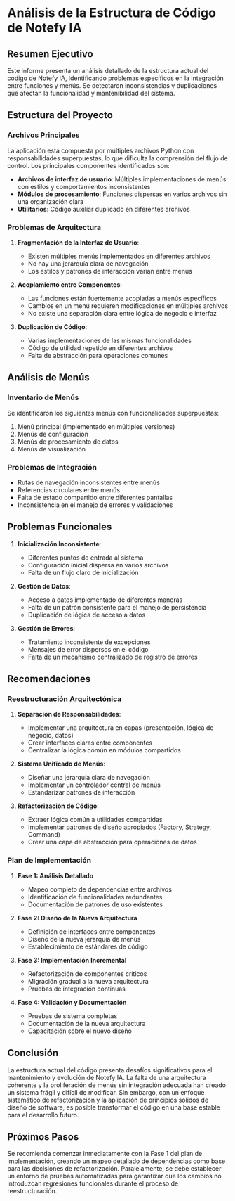 # Análisis de la Estructura de Código de Notefy IA

## Resumen Ejecutivo

Este informe presenta un análisis detallado de la estructura actual del código de Notefy IA, identificando problemas específicos en la integración entre funciones y menús. Se detectaron inconsistencias y duplicaciones que afectan la funcionalidad y mantenibilidad del sistema.

## Estructura del Proyecto

### Archivos Principales
La aplicación está compuesta por múltiples archivos Python con responsabilidades superpuestas, lo que dificulta la comprensión del flujo de control. Los principales componentes identificados son:

- **Archivos de interfaz de usuario**: Múltiples implementaciones de menús con estilos y comportamientos inconsistentes
- **Módulos de procesamiento**: Funciones dispersas en varios archivos sin una organización clara
- **Utilitarios**: Código auxiliar duplicado en diferentes archivos

### Problemas de Arquitectura

1. **Fragmentación de la Interfaz de Usuario**:
   - Existen múltiples menús implementados en diferentes archivos
   - No hay una jerarquía clara de navegación
   - Los estilos y patrones de interacción varían entre menús

2. **Acoplamiento entre Componentes**:
   - Las funciones están fuertemente acopladas a menús específicos
   - Cambios en un menú requieren modificaciones en múltiples archivos
   - No existe una separación clara entre lógica de negocio e interfaz

3. **Duplicación de Código**:
   - Varias implementaciones de las mismas funcionalidades
   - Código de utilidad repetido en diferentes archivos
   - Falta de abstracción para operaciones comunes

## Análisis de Menús

### Inventario de Menús
Se identificaron los siguientes menús con funcionalidades superpuestas:

1. Menú principal (implementado en múltiples versiones)
2. Menús de configuración
3. Menús de procesamiento de datos
4. Menús de visualización

### Problemas de Integración
- Rutas de navegación inconsistentes entre menús
- Referencias circulares entre menús
- Falta de estado compartido entre diferentes pantallas
- Inconsistencia en el manejo de errores y validaciones

## Problemas Funcionales

1. **Inicialización Inconsistente**:
   - Diferentes puntos de entrada al sistema
   - Configuración inicial dispersa en varios archivos
   - Falta de un flujo claro de inicialización

2. **Gestión de Datos**:
   - Acceso a datos implementado de diferentes maneras
   - Falta de un patrón consistente para el manejo de persistencia
   - Duplicación de lógica de acceso a datos

3. **Gestión de Errores**:
   - Tratamiento inconsistente de excepciones
   - Mensajes de error dispersos en el código
   - Falta de un mecanismo centralizado de registro de errores

## Recomendaciones

### Reestructuración Arquitectónica

1. **Separación de Responsabilidades**:
   - Implementar una arquitectura en capas (presentación, lógica de negocio, datos)
   - Crear interfaces claras entre componentes
   - Centralizar la lógica común en módulos compartidos

2. **Sistema Unificado de Menús**:
   - Diseñar una jerarquía clara de navegación
   - Implementar un controlador central de menús
   - Estandarizar patrones de interacción

3. **Refactorización de Código**:
   - Extraer lógica común a utilidades compartidas
   - Implementar patrones de diseño apropiados (Factory, Strategy, Command)
   - Crear una capa de abstracción para operaciones de datos

### Plan de Implementación

1. **Fase 1: Análisis Detallado**
   - Mapeo completo de dependencias entre archivos
   - Identificación de funcionalidades redundantes
   - Documentación de patrones de uso existentes

2. **Fase 2: Diseño de la Nueva Arquitectura**
   - Definición de interfaces entre componentes
   - Diseño de la nueva jerarquía de menús
   - Establecimiento de estándares de código

3. **Fase 3: Implementación Incremental**
   - Refactorización de componentes críticos
   - Migración gradual a la nueva arquitectura
   - Pruebas de integración continuas

4. **Fase 4: Validación y Documentación**
   - Pruebas de sistema completas
   - Documentación de la nueva arquitectura
   - Capacitación sobre el nuevo diseño

## Conclusión

La estructura actual del código presenta desafíos significativos para el mantenimiento y evolución de Notefy IA. La falta de una arquitectura coherente y la proliferación de menús sin integración adecuada han creado un sistema frágil y difícil de modificar. Sin embargo, con un enfoque sistemático de refactorización y la aplicación de principios sólidos de diseño de software, es posible transformar el código en una base estable para el desarrollo futuro.

## Próximos Pasos

Se recomienda comenzar inmediatamente con la Fase 1 del plan de implementación, creando un mapeo detallado de dependencias como base para las decisiones de refactorización. Paralelamente, se debe establecer un entorno de pruebas automatizadas para garantizar que los cambios no introduzcan regresiones funcionales durante el proceso de reestructuración.